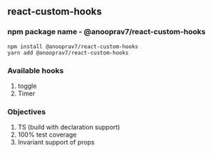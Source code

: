 ## react-custom-hooks


### npm package name - @anooprav7/react-custom-hooks

```
npm install @anooprav7/react-custom-hooks
yarn add @anooprav7/react-custom-hooks
```

### Available hooks
1. toggle
2. Timer

### Objectives

1. TS (build with declaration support)
2. 100% test coverage
3. Invariant support of props